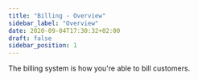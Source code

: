 ```yaml
---
title: "Billing - Overview"
sidebar_label: "Overview"
date: 2020-09-04T17:30:32+02:00
draft: false
sidebar_position: 1
---
```

The billing system is how you're able to bill customers.
